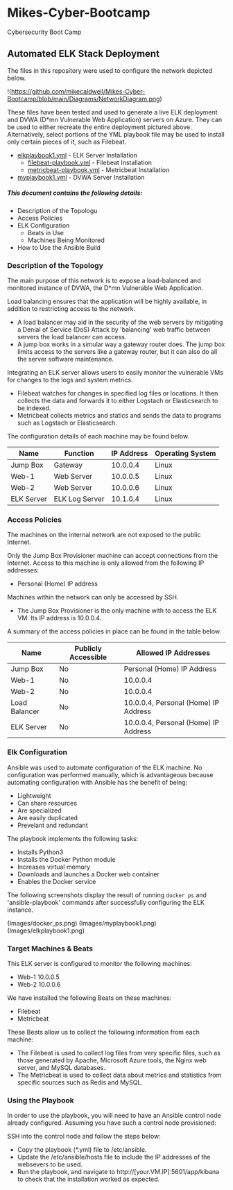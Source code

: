 # Mikes-Cyber-Bootcamp
Cybersecurity Boot Camp


## Automated ELK Stack Deployment

The files in this repository were used to configure the network depicted below.

!(https://github.com/mikecaldwell/Mikes-Cyber-Bootcamp/blob/main/Diagrams/NetworkDiagram.png)

These files have been tested and used to generate a live ELK deployment and DVWA (D*mn Vulnerable Web Application) servers on Azure. They can be used to either recreate the entire deployment pictured above.
Alternatively, select portions of the YML playbook file may be used to install only certain pieces of it, such as Filebeat.

  - [elkplaybook1.yml](https://github.com/mikecaldwell/Mikes-Cyber-Bootcamp/blob/main/Ansible/elkplaybook1.yml) - ELK Server Installation
    - [filebeat-playbook.yml](https://github.com/mikecaldwell/Mikes-Cyber-Bootcamp/blob/main/Ansible/filebeat-playbook.yml) - Filebeat Installation
    - [metricbeat-playbook.yml](https://github.com/mikecaldwell/Mikes-Cyber-Bootcamp/blob/main/Ansible/metricbeat-playbook.yml) - Metricbeat Installation
  - [myplaybook1.yml](https://github.com/mikecaldwell/Mikes-Cyber-Bootcamp/blob/main/Ansible/myplaybook1.yml) - DVWA Server Installation

##### This document contains the following details:
- Description of the Topologu
- Access Policies
- ELK Configuration
  - Beats in Use
  - Machines Being Monitored
- How to Use the Ansible Build


### Description of the Topology

The main purpose of this network is to expose a load-balanced and monitored instance of DVWA, the D*mn Vulnerable Web Application.

Load balancing ensures that the application will be highly available, in addition to restricting access to the network.
- A load balancer may aid in the security of the web servers by mitigating a Denial of Service (DoS) Attack by 'balancing' web traffic between servers the load balancer can access.
- A jump box works in a simular way a gateway router does. The jump box limits access to the servers like a gateway router, but it can also do all the server software maintenance.

Integrating an ELK server allows users to easily monitor the vulnerable VMs for changes to the logs and system metrics.
- Filebeat watches for changes in specified log files or locations. It then collects the data and forwards it to either Logstach or Elasticsearch to be indexed.
- Metricbeat collects metrics and statics and sends the data to programs such as Logstach or Elasticsearch.

The configuration details of each machine may be found below.

| Name       | Function       | IP Address | Operating System |
|------------|----------------|------------|------------------|
| Jump Box   | Gateway        | 10.0.0.4   | Linux            |
| Web-1      | Web Server     | 10.0.0.5   | Linux            |
| Web-2      | Web Server     | 10.0.0.6   | Linux            |
| ELK Server | ELK Log Server | 10.1.0.4   | Linux            |


### Access Policies

The machines on the internal network are not exposed to the public Internet. 

Only the Jump Box Provisioner machine can accept connections from the Internet. Access to this machine is only allowed from the following IP addresses:
- Personal (Home) IP address

Machines within the network can only be accessed by SSH.
- The Jump Box Provisioner is the only machine with to access the ELK VM. Its IP address is 10.0.0.4.

A summary of the access policies in place can be found in the table below.

| Name          | Publicly Accessible | Allowed IP Addresses                 |
|---------------|---------------------|--------------------------------------|
| Jump Box      | No                  | Personal (Home) IP Address           |
| Web-1         | No                  | 10.0.0.4                             |
| Web-2         | No                  | 10.0.0.4                             |
| Load Balancer | No                  | 10.0.0.4, Personal (Home) IP Address |
| ELK Server    | No                  | 10.0.0.4, Personal (Home) IP Address |


### Elk Configuration

Ansible was used to automate configuration of the ELK machine. No configuration was performed manually, which is advantageous because automating configuration with Ansible has the benefit of being:
- Lightweight
- Can share resources
- Are specialized
- Are easily duplicated
- Prevelant and redundant

The playbook implements the following tasks:
- Installs Python3
- Installs the Docker Python module
- Increases virtual memory
- Downloads and launches a Docker web container
- Enables the Docker service

The following screenshots display the result of running `docker ps` and 'ansible-playbook' commands after successfully configuring the ELK instance.

(Images/docker_ps.png)
(Images/myplaybook1.png)
(Images/elkplaybook1.png)


### Target Machines & Beats
This ELK server is configured to monitor the following machines:
- Web-1 10.0.0.5
- Web-2 10.0.0.6

We have installed the following Beats on these machines:
- Filebeat
- Metricbeat

These Beats allow us to collect the following information from each machine:
- The Filebeat is used to collect log files from very specific files, such as those generated by Apache, Microsoft Azure tools, the Nginx web server, and MySQL databases.
- The Metricbeat is used to collect data about metrics and statistics from specific sources such as Redis and MySQL.


### Using the Playbook
In order to use the playbook, you will need to have an Ansible control node already configured. Assuming you have such a control node provisioned: 

SSH into the control node and follow the steps below:
- Copy the playbook (*.yml) file to /etc/ansible.
- Update the /etc/ansible/hosts file to include the IP addresses of the websevers to be used.
- Run the playbook, and navigate to http://[your.VM.IP]:5601/app/kibana to check that the installation worked as expected.

